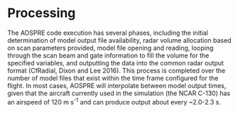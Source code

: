# Processing
The AOSPRE code execution has several phases, including the initial
determination of model output file availability, radar volume
allocation based on scan parameters provided, model file opening and
reading, looping through the scan beam and gate information to fill
the volume for the specified variables, and outputting the data into
the common radar output format (CfRadial, Dixon and Lee 2016). This
process is completed over the number of model files that exist within
the time frame configured for the flight. In most cases, AOSPRE will
interpolate between model output times, given that the aircraft
currently used in the simulation (the NCAR C-130) has an airspeed of
120 m s<sup>-1</sup> and can produce output about every ~2.0-2.3 s.
